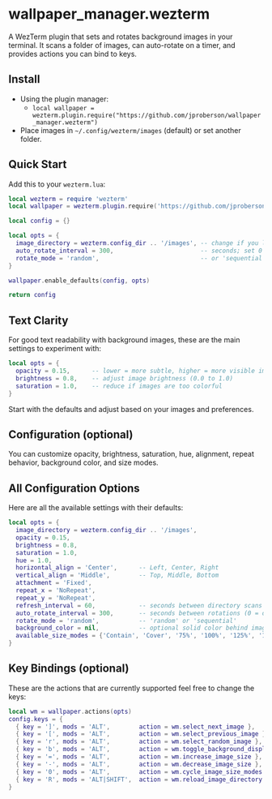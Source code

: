 # wallpaper_manager.wezterm

A WezTerm plugin that sets and rotates background images in your terminal. It scans a folder of images, can auto-rotate on a timer, and provides actions you can bind to keys.

## Install

- Using the plugin manager:
  - `local wallpaper = wezterm.plugin.require("https://github.com/jproberson/wallpaper_manager.wezterm")`
- Place images in `~/.config/wezterm/images` (default) or set another folder.

## Quick Start

Add this to your `wezterm.lua`:

```lua
local wezterm = require 'wezterm'
local wallpaper = wezterm.plugin.require('https://github.com/jproberson/wallpaper_manager.wezterm')

local config = {}

local opts = {
  image_directory = wezterm.config_dir .. '/images', -- change if you like
  auto_rotate_interval = 300,                        -- seconds; set 0 to disable
  rotate_mode = 'random',                            -- or 'sequential'
}

wallpaper.enable_defaults(config, opts)

return config
```

## Text Clarity

For good text readability with background images, these are the main settings to experiment with:

```lua
local opts = {
  opacity = 0.15,      -- lower = more subtle, higher = more visible image
  brightness = 0.8,    -- adjust image brightness (0.0 to 1.0)
  saturation = 1.0,    -- reduce if images are too colorful
}
```

Start with the defaults and adjust based on your images and preferences.

## Configuration (optional)

You can customize opacity, brightness, saturation, hue, alignment, repeat behavior, background color, and size modes.

## All Configuration Options

Here are all the available settings with their defaults:

```lua
local opts = {
  image_directory = wezterm.config_dir .. '/images',
  opacity = 0.15,
  brightness = 0.8,
  saturation = 1.0,
  hue = 1.0,
  horizontal_align = 'Center',      -- Left, Center, Right
  vertical_align = 'Middle',        -- Top, Middle, Bottom  
  attachment = 'Fixed',
  repeat_x = 'NoRepeat',
  repeat_y = 'NoRepeat',
  refresh_interval = 60,            -- seconds between directory scans
  auto_rotate_interval = 300,       -- seconds between rotations (0 = disabled)
  rotate_mode = 'random',           -- 'random' or 'sequential'
  background_color = nil,           -- optional solid color behind image (this will default to the standard wezterm color)
  available_size_modes = {'Contain', 'Cover', '75%', '100%', '125%', '150%'},
}
```

## Key Bindings (optional)

These are the actions that are currently supported feel free to change the keys:

```lua
local wm = wallpaper.actions(opts)
config.keys = {
  { key = ']', mods = 'ALT',        action = wm.select_next_image },
  { key = '[', mods = 'ALT',        action = wm.select_previous_image },
  { key = 'r', mods = 'ALT',        action = wm.select_random_image },
  { key = 'b', mods = 'ALT',        action = wm.toggle_background_display },
  { key = '=', mods = 'ALT',        action = wm.increase_image_size },
  { key = '-', mods = 'ALT',        action = wm.decrease_image_size },
  { key = '0', mods = 'ALT',        action = wm.cycle_image_size_modes },
  { key = 'R', mods = 'ALT|SHIFT',  action = wm.reload_image_directory },
}
```
